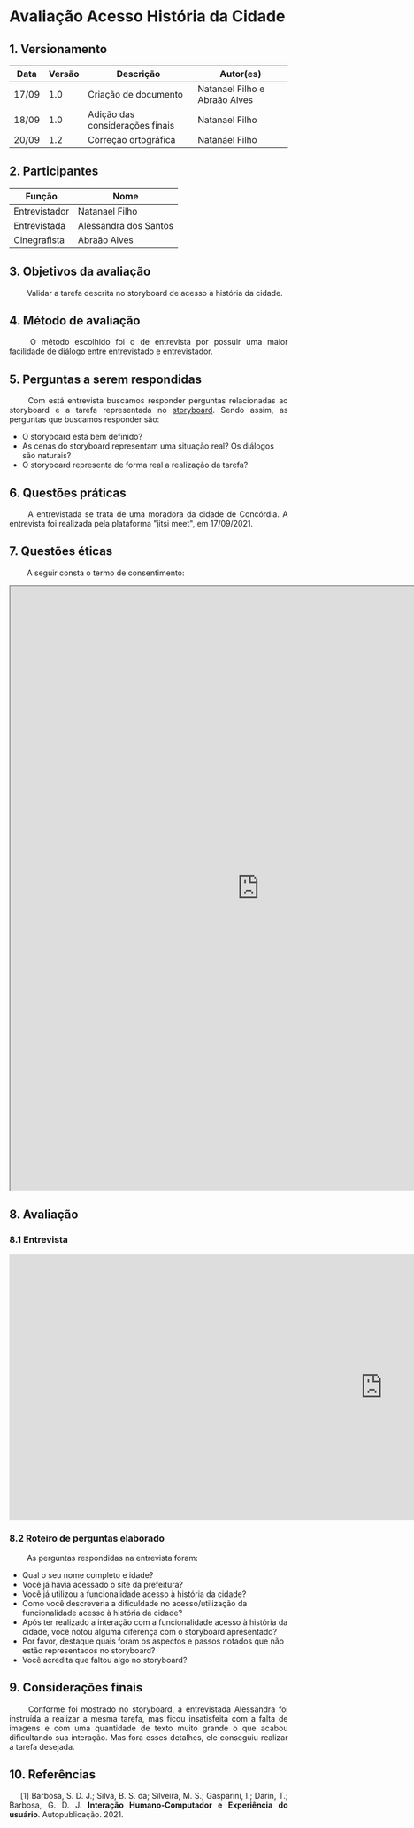 # Avaliação Acesso História da Cidade


## 1. Versionamento
|Data|Versão|Descrição|Autor(es)
|--|--|--|--|
|17/09|1.0|Criação de documento|Natanael Filho e Abraão Alves| 
|18/09|1.0|Adição das considerações finais |Natanael Filho| 
|20/09|1.2|Correção ortográfica|Natanael Filho|

## 2. Participantes
|Função|Nome|
|--|--|
|Entrevistador|Natanael Filho|
|Entrevistada|Alessandra dos Santos|
|Cinegrafista|Abraão Alves|

## 3. Objetivos da avaliação

<p align = "justify">  &emsp;&emsp; Validar a tarefa descrita no storyboard de acesso à história da cidade.</p>

## 4. Método de avaliação 

<p align = "justify">  &emsp;&emsp; O método escolhido foi o de entrevista por possuir uma maior facilidade de diálogo entre entrevistado e entrevistador.</p>

## 5. Perguntas a serem respondidas

<p align = "justify">  &emsp;&emsp; Com está entrevista buscamos responder perguntas relacionadas ao storyboard e a tarefa representada no <a href="../../storyboards">storyboard</a>. Sendo assim, as perguntas que buscamos responder são:</p>

- O storyboard está bem definido?
- As cenas do storyboard representam uma situação real? Os diálogos são naturais?
- O storyboard representa de forma real a realização da tarefa?

## 6. Questões práticas
<p align = "justify">  &emsp;&emsp; A entrevistada se trata de uma moradora da cidade de Concórdia. A entrevista foi realizada pela plataforma "jitsi meet", em 17/09/2021.</p>

## 7. Questões éticas
<p align = "justify">  &emsp;&emsp; A seguir consta o termo de consentimento: </p>

<iframe width=900 height=1090 src="https://docs.google.com/document/d/e/2PACX-1vTSIZj8nqCPszx8uCQDf-lLUs-0N4OkujT2QMwv7w2bTF1BzAWnNl9BfyzXUMt2uCABUQIoXRh6pP4v/pub?embedded=true"></iframe>

## 8. Avaliação

### 8.1 Entrevista

<iframe width="1350" height="480" src="https://www.youtube.com/embed/MvFXtaI8MZ0" title="YouTube video player" frameborder="0" allow="accelerometer; autoplay; clipboard-write; encrypted-media; gyroscope; picture-in-picture" allowfullscreen></iframe>

### 8.2 Roteiro de perguntas elaborado
<p align = "justify">  &emsp;&emsp; As perguntas respondidas na entrevista foram:</p>

- Qual o seu nome completo e idade?
- Você já havia acessado o site da prefeitura?
- Você já utilizou a funcionalidade acesso à história da cidade?
- Como você descreveria a dificuldade no acesso/utilização da funcionalidade acesso à história da cidade?
- Após ter realizado a interação com a funcionalidade acesso à história da cidade, você notou alguma diferença com o storyboard apresentado?
- Por favor, destaque quais foram os aspectos e passos notados que não estão representados no storyboard?
- Você acredita que faltou algo no storyboard?

## 9. Considerações finais

<p align = "justify">  &emsp;&emsp; Conforme foi mostrado no storyboard, a entrevistada Alessandra foi instruída a realizar a mesma tarefa, mas ficou insatisfeita com a falta de imagens e com uma quantidade de texto muito grande o que acabou dificultando sua interação. Mas fora esses detalhes, ele conseguiu realizar a tarefa desejada. </p>

## 10. Referências

<p style="text-align: justify; text-indent: 20px">[1] Barbosa, S. D. J.; Silva, B. S. da; Silveira, M. S.; Gasparini, I.; Darin, T.; Barbosa, G. D. J. <b>Interação Humano-Computador e Experiência do usuário</b>. Autopublicação. 2021.</p>



